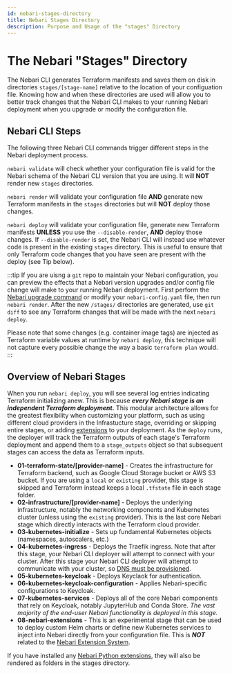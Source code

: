```yaml
---
id: nebari-stages-directory
title: Nebari Stages Directory
description: Purpose and Usage of the "stages" Directory
---
```


# The Nebari "Stages" Directory

The Nebari CLI generates Terraform manifests and saves them on disk in directories `stages/[stage-name]` relative to the location of your configuation file.  Knowing how and when these directories are used will allow you to better track changes that the Nebari CLI makes to your running Nebari deployment when you upgrade or modify the configuration file.

## Nebari CLI Steps
The following three Nebari CLI commands trigger different steps in the Nebari deployment process.

`nebari validate` will check whether your configuration file is valid for the Nebari schema of the Nebari CLI version that you are using.  It will **NOT** render new `stages` directories.

`nebari render` will validate your configuration file **AND** generate new Terraform manifests in the `stages` directories but will **NOT** deploy those changes.

`nebari deploy` will validate your configuration file, generate new Terraform manifests **UNLESS** you use the `--disable-render`, **AND** deploy those changes.  If `--disable-render` is set, the Nebari CLI will instead use whatever code is present in the existing `stages` directory.  This is useful to ensure that only Terraform code changes that you have seen are present with the deploy (see Tip below).

:::tip
If you are uisng a `git` repo to maintain your Nebari configuration, you can preview the effects that a Nebari version upgrades and/or config file change will make to your running Nebari deployment.  First perform the [Nebari upgrade command]([upgrade-nebari]) or modify your `nebari-config.yaml` file, then run `nebari render`.  After the new `/stages/` directories are generated, use `git diff` to see any Terraform changes that will be made with the next `nebari deploy`.

Please note that some changes (e.g. container image tags) are injected as Terraform variable values at runtime by `nebari deploy`, this technique will not capture every possible change the way a basic `terraform plan` would.
:::

## Overview of Nebari Stages
When you run `nebari deploy`, you will see several log entries indicating Terraform initializing anew.  This is because ***every Nebari stage is an independent Terraform deployment.***  This modular architecture allows for the greatest flexibility when customizing your platform, such as using different cloud providers in the Infrastucture stage, overriding or skipping entire stages, or adding [extensions][nebari-extension-system] to your deployment.  As the `deploy` runs, the deployer will track the Terraform outputs of each stage's Terraform deployment and append them to a `stage_outputs` object so that subsequent stages can access the data as Terraform inputs.

- **01-terraform-state/[provider-name]** - Creates the infrastructure for Terraform backend, such as Google Cloud Storage bucket or AWS S3 bucket.  If you are using a `local` or `existing` provider, this stage is skipped and Terraform instead keeps a local `.tfstate` file in each stage folder.
- **02-infrastructure/[provider-name]** - Deploys the underlying infrastructure, notably the networking components and Kubernetes cluster (unless using the `existing` provider).  This is the last core Nebari stage which directly interacts with the Terraform cloud provider.
- **03-kubernetes-initialize** - Sets up fundamental Kubernetes objects (namespaces, autoscalers, etc.)
- **04-kubernetes-ingress** - Deploys the Traefik ingress.  Note that after this stage, your Nebari CLI deployer will attempt to connect with your cluster.  After this stage your Nebari CLI deployer will attempt to communicate with your cluster, so [DNS must be provisioned][setup-dns].
- **05-kubernetes-keycloak** - Deploys Keyclaok for authentication.
- **06-kubernetes-keycloak-configuration** - Applies Nebari-specific configurations to Keycloak.
- **07-kubernetes-services** - Deploys all of the core Nebari components that rely on Keycloak, notably JupyterHub and Conda Store.  *The vast majority of the end-user Nebari functionality is deployed in this stage.*
- **08-nebari-extensions** - This is an experimental stage that can be used to deploy custom Helm charts or define new Kubernetes services to inject into Nebari directly from your configuration file.  This is ***NOT*** related to the [Nebari Extension System][nebari-extension-system].

If you have installed any [Nebari Python extensions][nebari-extension-system], they will also be rendered as folders in the stages directory.


<!-- internal links -->

[setup-dns]: /how-tos/domain-registry.md
[quickstart]: /how-tos/quickstart.md
[upgrade-nebari]: /how-tos/nebari-upgrade.md
[nebari-extension-system]: /how-tos/nebari-extension-system.md